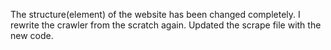 The structure(element) of the website has been changed completely. I rewrite the crawler from the scratch again.
Updated the scrape file with the new code.
